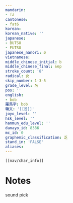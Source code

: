 ```yaml
---
mandarin:
- fá
cantonese:
- fat6
korean:
korean_native: ''
japanese:
- BUTSU
- FUTSU
japanese_nanori: ø
vietnamese:
middle_chinese_initial: b
middle_chinese_final: ɨɐp
stroke_count: '8'
radical: 女
skip_number: 1-3-5
grade_level: 名
pos: ''
english:
- bob
羅馬字: bob
韓文: '[[봅]]'
joyo_level: ''
hsk_level: ''
hanmun_edu_level: ''
danayo_id: 8386
mc_id: 0
graphemic_classification: 乏
stand_in: 'FALSE'
aliases:
---
```

```meta-bind-embed
[[nav/char_info]]
```

# Notes
sound pick

